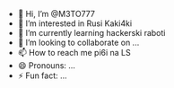 - 👋 Hi, I’m @M3TO777
- 👀 I’m interested in Rusi Kaki4ki
- 🌱 I’m currently learning hackerski raboti
- 💞️ I’m looking to collaborate on ...
- 📫 How to reach me pi6i na LS
- 😄 Pronouns: ...
- ⚡ Fun fact: ...

<!---
M3TO777/M3TO777 is a ✨ special ✨ repository because its `README.md` (this file) appears on your GitHub profile.
You can click the Preview link to take a look at your changes.
--->
